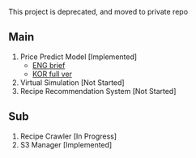 This project is deprecated, and moved to private repo

## Main
1. Price Predict Model [Implemented]
    - [ENG brief](https://www.notion.so/Brief-ENG-cf5b60d46cc1433db1264bdde8f977bf)
    - [KOR full ver](https://www.notion.so/Food-Material-Price-Predict-Model-KOR-c78d78af44d54332a28377cfc4b68728)
3. Virtual Simulation [Not Started] 
4. Recipe Recommendation System [Not Started]

## Sub
1. Recipe Crawler [In Progress]
2. S3 Manager [Implemented]
